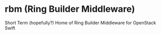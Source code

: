 rbm (Ring Builder Middleware)
=============================

Short Term (hopefully?) Home of Ring Builder Middleware for OpenStack Swift

